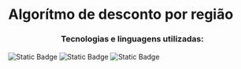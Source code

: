 <h1>Algorítmo de desconto por região</h1>
<h3 align="center">Tecnologias e linguagens utilizadas: </h3>

<img align="center" alt="Static Badge" src="https://img.shields.io/badge/Java-v17-blue?style=plastic">
<img align="center" alt="Static Badge" src="https://img.shields.io/badge/IntelliJ-IDEA-red?style=plastic&labelColor=%230000FF">
<img align="center" alt="Static Badge" src="https://img.shields.io/badge/Gradle-v8.5-white?style=plastic&logo=gradle&labelColor=%23008000">

